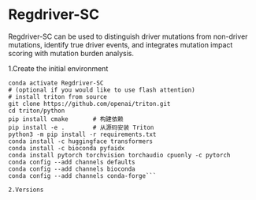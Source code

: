 # Regdriver-SC
Regdriver-SC can be used to distinguish driver mutations from non-driver mutations, identify true driver events, and integrates mutation impact scoring with mutation burden analysis.

1.Create the initial environment

```conda create -n Regdriver-SC python=3.8
conda activate Regdriver-SC
# (optional if you would like to use flash attention)
# install triton from source
git clone https://github.com/openai/triton.git
cd triton/python
pip install cmake       # 构建依赖
pip install -e .        # 从源码安装 Triton
python3 -m pip install -r requirements.txt
conda install -c huggingface transformers
conda install -c bioconda pyfaidx
conda install pytorch torchvision torchaudio cpuonly -c pytorch
conda config --add channels defaults
conda config --add channels bioconda
conda config --add channels conda-forge```

2.Versions
